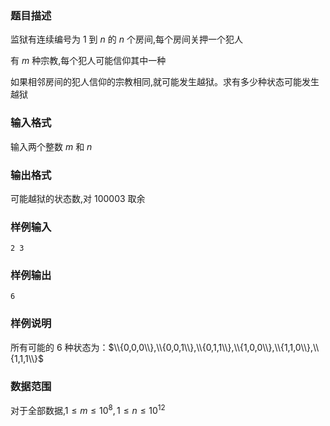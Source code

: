 ### 题目描述
监狱有连续编号为 $1$ 到 $n$ 的 $n$ 个房间,每个房间关押一个犯人

有 $m$ 种宗教,每个犯人可能信仰其中一种

如果相邻房间的犯人信仰的宗教相同,就可能发生越狱。求有多少种状态可能发生越狱
### 输入格式
输入两个整数 $m$ 和 $n$
### 输出格式
可能越狱的状态数,对 $100003$ 取余
### 样例输入
```
2 3
```
### 样例输出
```
6
```
### 样例说明
所有可能的 $6$ 种状态为：$\\{0,0,0\\},\\{0,0,1\\},\\{0,1,1\\},\\{1,0,0\\},\\{1,1,0\\},\\{1,1,1\\}$
### 数据范围
对于全部数据,$1\le m\le 10^8,1\le n\le 10^{12}$